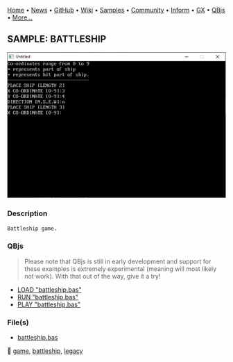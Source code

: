 [Home](https://qb64.com) • [News](../../news.md) • [GitHub](https://github.com/QB64Official/qb64) • [Wiki](https://github.com/QB64Official/qb64/wiki) • [Samples](../../samples.md) • [Community](../../community.md) • [Inform](../../inform.md) • [GX](../../gx.md) • [QBjs](../../qbjs.md) • [More...](../../more.md)

## SAMPLE: BATTLESHIP

![screenshot.png](img/screenshot.png)

### Description

```text
Battleship game.
```

### QBjs

> Please note that QBjs is still in early development and support for these examples is extremely experimental (meaning will most likely not work). With that out of the way, give it a try!

* [LOAD "battleship.bas"](https://v6p9d9t4.ssl.hwcdn.net/html/5963335/index.html?src=https://qb64.com/samples/battleship/src/battleship.bas)
* [RUN "battleship.bas"](https://v6p9d9t4.ssl.hwcdn.net/html/5963335/index.html?mode=auto&src=https://qb64.com/samples/battleship/src/battleship.bas)
* [PLAY "battleship.bas"](https://v6p9d9t4.ssl.hwcdn.net/html/5963335/index.html?mode=play&src=https://qb64.com/samples/battleship/src/battleship.bas)

### File(s)

* [battleship.bas](src/battleship.bas)

🔗 [game](../game.md), [battleship](../battleship.md), [legacy](../legacy.md)
